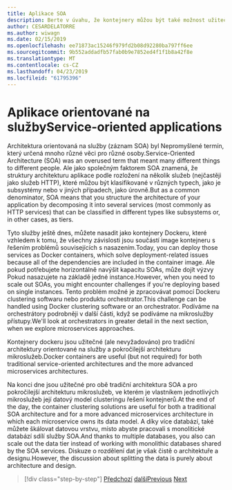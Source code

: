 ```yaml
---
title: Aplikace SOA
description: Berte v úvahu, že kontejnery můžou být také možnost užitečné nasazení pro aplikace SOA.
author: CESARDELATORRE
ms.author: wiwagn
ms.date: 02/15/2019
ms.openlocfilehash: ee71873ac15246f979fd2b08d92280ba797ff6ee
ms.sourcegitcommit: 9b552addadfb57fab0b9e7852ed4f1f1b8a42f8e
ms.translationtype: MT
ms.contentlocale: cs-CZ
ms.lasthandoff: 04/23/2019
ms.locfileid: "61795396"
---
```

# <a name="service-oriented-applications"></a><span data-ttu-id="cac78-103">Aplikace orientované na služby</span><span class="sxs-lookup"><span data-stu-id="cac78-103">Service-oriented applications</span></span>

<span data-ttu-id="cac78-104">Architektura orientovaná na služby (záznam SOA) byl Nepromyšlené termín, který určená mnoho různé věci pro různé osoby.</span><span class="sxs-lookup"><span data-stu-id="cac78-104">Service-Oriented Architecture (SOA) was an overused term that meant many different things to different people.</span></span> <span data-ttu-id="cac78-105">Ale jako společným faktorem SOA znamená, že struktury architekturu aplikace podle rozložení na několik služeb (nejčastěji jako služeb HTTP), které můžou být klasifikované v různých typech, jako je subsystémy nebo v jiných případech, jako úrovně.</span><span class="sxs-lookup"><span data-stu-id="cac78-105">But as a common denominator, SOA means that you structure the architecture of your application by decomposing it into several services (most commonly as HTTP services) that can be classified in different types like subsystems or, in other cases, as tiers.</span></span>

<span data-ttu-id="cac78-106">Tyto služby ještě dnes, můžete nasadit jako kontejnery Dockeru, které vzhledem k tomu, že všechny závislosti jsou součástí image kontejneru s řešením problémů souvisejících s nasazením.</span><span class="sxs-lookup"><span data-stu-id="cac78-106">Today, you can deploy those services as Docker containers, which solve deployment-related issues because all of the dependencies are included in the container image.</span></span> <span data-ttu-id="cac78-107">Ale pokud potřebujete horizontálně navýšit kapacitu SOAs, může dojít výzvy Pokud nasazujete na základě jedné instance.</span><span class="sxs-lookup"><span data-stu-id="cac78-107">However, when you need to scale out SOAs, you might encounter challenges if you're deploying based on single instances.</span></span> <span data-ttu-id="cac78-108">Tento problém možné je zpracovávat pomocí Dockeru clustering softwaru nebo produktu orchestrator.</span><span class="sxs-lookup"><span data-stu-id="cac78-108">This challenge can be handled using Docker clustering software or an orchestrator.</span></span> <span data-ttu-id="cac78-109">Podíváme na orchestrátory podrobněji v další části, když se podíváme na mikroslužby přístupy.</span><span class="sxs-lookup"><span data-stu-id="cac78-109">We'll look at orchestrators in greater detail in the next section, when we explore microservices approaches.</span></span>

<span data-ttu-id="cac78-110">Kontejnery dockeru jsou užitečné (ale nevyžadováno) pro tradiční architektury orientované na služby a pokročilejší architekturu mikroslužeb.</span><span class="sxs-lookup"><span data-stu-id="cac78-110">Docker containers are useful (but not required) for both traditional service-oriented architectures and the more advanced microservices architectures.</span></span>

<span data-ttu-id="cac78-111">Na konci dne jsou užitečné pro obě tradiční architektura SOA a pro pokročilejší architekturu mikroslužeb, ve kterém je vlastníkem jednotlivých mikroslužeb její datový model clusteringu řešení kontejnerů.</span><span class="sxs-lookup"><span data-stu-id="cac78-111">At the end of the day, the container clustering solutions are useful for both a traditional SOA architecture and for a more advanced microservices architecture in which each microservice owns its data model.</span></span> <span data-ttu-id="cac78-112">A díky více databází, také můžete škálovat datovou vrstvu, místo abyste pracovali s monolitické databází sdílí služby SOA.</span><span class="sxs-lookup"><span data-stu-id="cac78-112">And thanks to multiple databases, you also can scale out the data tier instead of working with monolithic databases shared by the SOA services.</span></span> <span data-ttu-id="cac78-113">Diskuze o rozdělení dat je však čistě o architektuře a designu.</span><span class="sxs-lookup"><span data-stu-id="cac78-113">However, the discussion about splitting the data is purely about architecture and design.</span></span>

>[!div class="step-by-step"]
><span data-ttu-id="cac78-114">[Předchozí](state-and-data-in-docker-applications.md)
>[další](orchestrate-high-scalability-availability.md)</span><span class="sxs-lookup"><span data-stu-id="cac78-114">[Previous](state-and-data-in-docker-applications.md)
[Next](orchestrate-high-scalability-availability.md)</span></span>
